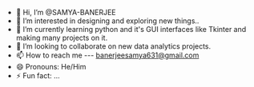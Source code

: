 - 👋 Hi, I’m @SAMYA-BANERJEE
- 👀 I’m interested in designing and exploring new things..
- 🌱 I’m currently learning python and it's GUI interfaces like Tkinter and making many projects on it.
- 💞️ I’m looking to collaborate on new data analytics projects.
- 📫 How to reach me --- banerjeesamya631@gmail.com
- 😄 Pronouns: He/Him
- ⚡ Fun fact: ...

<!---
SAMYA-BANERJEE/SAMYA-BANERJEE is a ✨ special ✨ repository because its `README.md` (this file) appears on your GitHub profile.
You can click the Preview link to take a look at your changes.
--->
